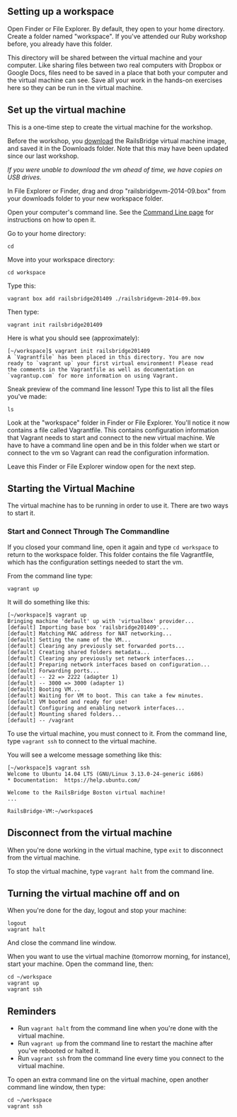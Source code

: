 ## Setting up a workspace

Open Finder or File Explorer.  By default, they open to your home directory.  Create a folder named "workspace".  If you've attended our Ruby workshop before, you already have this folder.

This directory will be shared between the virtual machine and your computer. Like sharing files between two real computers with Dropbox or Google Docs, files need to be saved in a place that both your computer and the virtual machine can see. Save all your work in the hands-on exercises here so they can be run in the virtual machine.

## Set up the virtual machine

This is a one-time step to create the virtual machine for the workshop.

Before the workshop, you <a href="/downloads">download</a> the RailsBridge virtual machine image, and saved it in the Downloads folder.  Note that this may have been updated since our last workshop.

*If you were unable to download the vm ahead of time, we have copies on USB drives.*

In File Explorer or Finder, drag and drop "railsbridgevm-2014-09.box" from your downloads folder to your new workspace folder.

Open your computer's command line. See the [Command Line page](command_line) for instructions on how to open it.

<!-- INSTRUCTORS: please remember to update all occurrences of the box -->
<!-- name below when the VM version changes. -->

Go to your home directory:

    cd

Move into your workspace directory:

    cd workspace

Type this:

    vagrant box add railsbridge201409 ./railsbridgevm-2014-09.box

Then type:

    vagrant init railsbridge201409

Here is what you should see (approximately):

    [~/workspace]$ vagrant init railsbridge201409
    A `Vagrantfile` has been placed in this directory. You are now
    ready to `vagrant up` your first virtual environment! Please read
    the comments in the Vagrantfile as well as documentation on
    `vagrantup.com` for more information on using Vagrant.

Sneak preview of the command line lesson!  Type this to list all the files you've made:

    ls

Look at the "workspace" folder in Finder or File Explorer. You'll notice it now contains a file called Vagrantfile.  This contains configuration information that Vagrant needs to start and connect to the new virtual machine.  We have to have a command line open and be in this folder when we start or connect to the vm so Vagrant can read the configuration information.

Leave this Finder or File Explorer window open for the next step.

## Starting the Virtual Machine

The virtual machine has to be running in order to use it.  There are two ways to start it.


### Start and Connect Through The Commandline

If you closed your command line, open it again and type `cd workspace` to return
to the workspace folder.  This folder contains the file Vagrantfile, which has
the configuration settings needed to start the vm.


From the command line type:

    vagrant up

It will do something like this:

    [~/workspace]$ vagrant up
    Bringing machine 'default' up with 'virtualbox' provider...
    [default] Importing base box 'railsbridge201409'...
    [default] Matching MAC address for NAT networking...
    [default] Setting the name of the VM...
    [default] Clearing any previously set forwarded ports...
    [default] Creating shared folders metadata...
    [default] Clearing any previously set network interfaces...
    [default] Preparing network interfaces based on configuration...
    [default] Forwarding ports...
    [default] -- 22 => 2222 (adapter 1)
    [default] -- 3000 => 3000 (adapter 1)
    [default] Booting VM...
    [default] Waiting for VM to boot. This can take a few minutes.
    [default] VM booted and ready for use!
    [default] Configuring and enabling network interfaces...
    [default] Mounting shared folders...
    [default] -- /vagrant


To use the virtual machine, you must connect to it.  From the command line, type
`vagrant ssh` to connect to the virtual machine.

You will see a welcome message something like this:

    [~/workspace]$ vagrant ssh
    Welcome to Ubuntu 14.04 LTS (GNU/Linux 3.13.0-24-generic i686)
    * Documentation:  https://help.ubuntu.com/

    Welcome to the RailsBridge Boston virtual machine!
    ...

    RailsBridge-VM:~/workspace$

## Disconnect from the virtual machine

When you're done working in the virtual machine, type `exit` to disconnect from the virtual machine.

To stop the virtual machine, type `vagrant halt` from the command line.

## Turning the virtual machine off and on

When you're done for the day, logout and stop your machine:

    logout
    vagrant halt

And close the command line window.

When you want to use the virtual machine (tomorrow morning, for instance),
start your machine. Open the command line, then:

    cd ~/workspace
    vagrant up
    vagrant ssh

## Reminders

* Run `vagrant halt` from the command line when you're done with the virtual machine.
* Run `vagrant up` from the command line to restart the machine after you've rebooted or halted it.
* Run `vagrant ssh` from the command line every time you connect to the virtual machine.

To open an extra command line
on the virtual machine, open another command line window, then type:

    cd ~/workspace
    vagrant ssh
